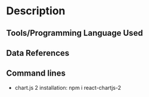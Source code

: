 # Description

## Tools/Programming Language Used

## Data References


## Command lines
- chart.js 2 installation: npm i react-chartjs-2
